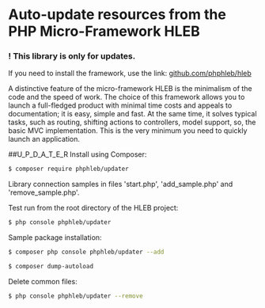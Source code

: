 Auto-update resources from the PHP Micro-Framework HLEB
=====================

### ! This library is only for updates.

 If you need to install the framework, use the link: [github.com/phphleb/hleb](https://github.com/phphleb/hleb) 
 
 A distinctive feature of the micro-framework HLEB is the minimalism of the code and the speed of work. The choice of this framework allows you to launch a full-fledged product with minimal time costs and appeals to documentation; it is easy, simple and fast.
 At the same time, it solves typical tasks, such as routing, shifting actions to controllers, model support, so, the basic MVC implementation. This is the very minimum you need to quickly launch an application.
 
 
 ##U_P_D_A_T_E_R
 Install using Composer:
 ```bash
 $ composer require phphleb/updater
 ```

Library connection samples in files 'start.php', 'add_sample.php' and 'remove_sample.php'.

Test run from the root directory of the HLEB project:

 ```bash
 $ php console phphleb/updater
 ```

Sample package installation:

 ```bash
 $ composer php console phphleb/updater --add
 ```

 ```bash
 $ composer dump-autoload
 ```

Delete common files:

 ```bash
 $ php console phphleb/updater --remove
 ```